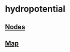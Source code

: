# hydropotential

## [Nodes]("https://cdn.rawgit.com/armistec/hydropotential/fc794e19/nodes/Index.html")

## [Map](https://www.google.com)
